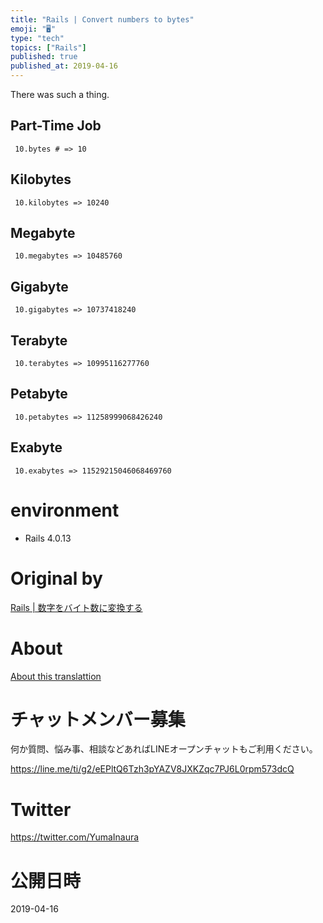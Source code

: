```yaml
---
title: "Rails | Convert numbers to bytes"
emoji: "🖥"
type: "tech"
topics: ["Rails"]
published: true
published_at: 2019-04-16
---
```


There was such a thing.

## Part-Time Job 

     10.bytes # => 10 

## Kilobytes 

     10.kilobytes => 10240 

## Megabyte 

     10.megabytes => 10485760 

## Gigabyte 

     10.gigabytes => 10737418240 

## Terabyte 

     10.terabytes => 10995116277760 

## Petabyte 

     10.petabytes => 11258999068426240 

## Exabyte 

     10.exabytes => 11529215046068469760 

# environment 

- Rails 4.0.13 


# Original by
[Rails | 数字をバイト数に変換する](https://qiita.com/Yinaura/items/4f6591df5d7c7bf68a90)

# About

[About this translattion](https://qiita.com/YumaInaura/items/7f6fd1e9310a6816469a)








<!-- Update From Qiita API -->

# チャットメンバー募集


何か質問、悩み事、相談などあればLINEオープンチャットもご利用ください。

https://line.me/ti/g2/eEPltQ6Tzh3pYAZV8JXKZqc7PJ6L0rpm573dcQ





# Twitter


https://twitter.com/YumaInaura


<!-- Update From Qiita API -->



# 公開日時

2019-04-16
